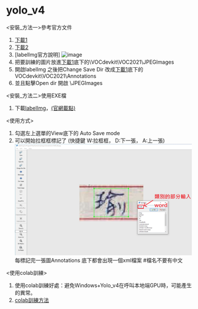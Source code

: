 # yolo_v4

<安裝_方法一>參考官方文件
1. [下載1](https://github.com/midnightla0710/Yolo_v4/blob/main/train.rar)
2. [下載2](https://github.com/tzutalin/labelImg)
3. [labelImg官方說明]
    ![image](https://github.com/midnightla0710/Yolo_v4/blob/main/Win%E6%88%96Win%2BAnaconda.png)
5. 把要訓練的圖片放進[下載1](https://github.com/midnightla0710/Yolo_v4/blob/main/train.rar)底下的\VOCdevkit\VOC2021\JPEGImages
6. 開啟labelImg 之後把Change Save Dir 改成[下載1](https://github.com/a13140120a/yolo_v4/blob/main/train.rar)底下的VOCdevkit\VOC2021\Annotations
7. 並且點擊Open dir 開啟 \JPEGImages

<安裝_方法二>使用EXE檔
1. 下載[labelImg](https://github.com/midnightla0710/Yolo_v4/blob/main/windows_v1.8.1.rar)，[(官網載點)](https://tzutalin.github.io/labelImg/)

<使用方式>
1. 勾選左上選單的View底下的 Auto Save mode
2. 可以開始拉框框標記了 (快捷鍵 W:拉框框， D:下一張， A:上一張)
    ![image](https://github.com/midnightla0710/Yolo_v4/blob/main/teach.PNG)
    每標記完一張圖Annotations 底下都會出現一個xml檔案  #檔名不要有中文

<使用colab訓練>
1.  使用colab訓練好處：避免Windows+Yolo_v4在呼叫本地端GPU時，可能產生的異常。
2.  [colab訓練方法](https://github.com/midnightla0710/Yolo_v4/blob/main/colab_yolov4.ipynb)
